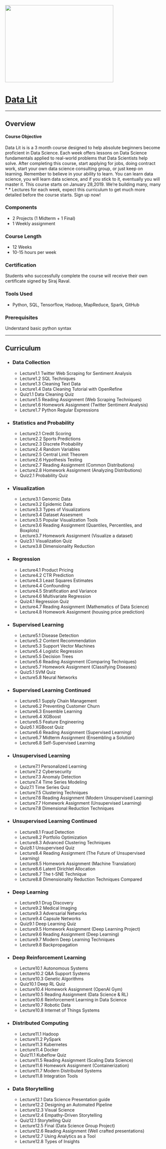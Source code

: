 <img src="https://raw.githubusercontent.com/dimitreOliveira/MachineLearning/master/Courses/Data%20Lit/Data%20lit.png" width="350" height="250">

# [Data Lit](https://www.theschool.ai/courses/data-lit/)

---

## Overview

#### Course Objective

Data Lit is is a 3 month course designed to help absolute beginners become proficient in Data Science. Each week offers lessons on Data Science fundamentals applied to real-world problems that Data Scientists help solve. After completing this course, start applying for jobs, doing contract work, start your own data science consulting group, or just keep on learning. Remember to believe in your ability to learn. You can learn data science, you will learn data science, and if you stick to it, eventually you will master it. This course starts on January 28,2019.  We’re building many, many *     * Lectures for each week, expect this curriculum to get much more detailed before the course starts. Sign up now! 

### Components
* 2 Projects (1 Midterm + 1 Final)
* 1 Weekly assignment

### Course Length
* 12 Weeks
* 10-15 hours per week

### Certification
Students who successfully complete the course will receive their own certificate signed by Siraj Raval.

### Tools Used
* Python, SQL, Tensorflow, Hadoop, MapReduce, Spark, GitHub

### Prerequisites 
Understand basic python syntax

---

## Curriculum

* ### Data Collection
    * Lecture1.1 Twitter Web Scraping for Sentiment Analysis
    * Lecture1.2 SQL Techniques
    * Lecture1.3 Cleaning Text Data
    * Lecture1.4 Data Cleaning Tutorial with OpenRefine
    * Quiz1.1 Data Cleaning Quiz
    * Lecture1.5 Reading Assignment (Web Scraping Techniques)
    * Lecture1.6 Homework Assignment (Twitter Sentiment Analysis)
    * Lecture1.7 Python Regular Expressions
    
* ### Statistics and Probability
    * Lecture2.1 Credit Scoring
    * Lecture2.2 Sports Predictions
    * Lecture2.3 Discrete Probability
    * Lecture2.4 Random Variables
    * Lecture2.5 Central Limit Theorem
    * Lecture2.6 Hypothesis Testing
    * Lecture2.7 Reading Assignment (Common Distributions)
    * Lecture2.8 Homework Assignment (Analyzing Distributions)
    * Quiz2.1 Probability Quiz

* ### Visualization
    * Lecture3.1 Genomic Data
    * Lecture3.2 Epidemic Data
    * Lecture3.3 Types of Visualizations
    * Lecture3.4 Dataset Assesment
    * Lecture3.5 Popular Visualization Tools
    * Lecture3.6 Reading Assignment (Quantiles, Percentiles, and Boxplots)
    * Lecture3.7 Homework Assignment (Visualize a dataset)
    * Quiz3.1 Visualization Quiz
    * Lecture3.8 Dimensionality Reduction

* ### Regression
    * Lecture4.1 Product Pricing
    * Lecture4.2 CTR Prediction
    * Lecture4.3 Least Squares Estimates
    * Lecture4.4 Confounding
    * Lecture4.5 Stratification and Variance
    * Lecture4.6 Multivariate Regression
    * Quiz4.1 Regression Quiz
    * Lecture4.7 Reading Assignment (Mathematics of Data Science)
    * Lecture4.8 Homework Assignment (housing price prediction)

* ### Supervised Learning
    * Lecture5.1 Disease Detection
    * Lecture5.2 Content Recommendation
    * Lecture5.3 Support Vector Machines
    * Lecture5.4 Logistic Regression
    * Lecture5.5 Decision Trees
    * Lecture5.6 Reading Assignment (Comparing Techniques)
    * Lecture5.7 Homework Assignment (Classifying Diseases)
    * Quiz5.1 SVM Quiz
    * Lecture5.8 Neural Networks
    
* ### Supervised Learning Continued
    * Lecture6.1 Supply Chain Management
    * Lecture6.2 Preventing Customer Churn
    * Lecture6.3 Ensemble Learning
    * Lecture6.4 XGBoost
    * Lecture6.5 Feature Engineering
    * Quiz6.1 XGBoost Quiz
    * Lecture6.6 Reading Assignment (Supervised Learning)
    * Lecture6.7 Midterm Assignment (Ensembling a Solution)
    * Lecture6.8 Self-Supervised Learning

* ### Unsupervised Learning
    * Lecture7.1 Personalized Learning
    * Lecture7.2 Cybersecurity
    * Lecture7.3 Anomaly Detection
    * Lecture7.4 Time Series Modeling
    * Quiz7.1 Time Series Quiz
    * Lecture7.5 Clustering Techniques
    * Lecture7.6 Reading Assignment (Modern Unsupervised Learning)
    * Lecture7.7 Homework Assignment (Unsupervised Learning)
    * Lecture7.8 Dimensional Reduction Techniques

* ### Unsupervised Learning Continued
    * Lecture8.1 Fraud Detection
    * Lecture8.2 Portfolio Optimization
    * Lecture8.3 Advanced Clustering Techniques
    * Quiz8.1 Unsupervised Quiz
    * Lecture8.4 Reading Assignment (The Future of Unsupervised Learning)
    * Lecture8.5 Homework Assignment (Machine Translation)
    * Lecture8.6 Latent Dirichlet Allocation
    * Lecture8.7 The t-SNE Technique
    * Lecture8.8 Dimensionality Reduction Techniques Compared

* ### Deep Learning
    * Lecture9.1 Drug Discovery
    * Lecture9.2 Medical Imaging
    * Lecture9.3 Adversarial Networks
    * Lecture9.4 Capsule Networks
    * Quiz9.1 Deep Learning Quiz
    * Lecture9.5 Homework Assignment (Deep Learning Project)
    * Lecture9.6 Reading Assignment (Deep Learning)
    * Lecture9.7 Modern Deep Learning Techniques
    * Lecture9.8 Backpropagation

* ### Deep Reinforcement Learning
    * Lecture10.1 Autonomous Systems
    * Lecture10.2 Q&A Support Systems
    * Lecture10.3 Genetic Algorithms
    * Quiz10.1 Deep RL Quiz
    * Lecture10.4 Homework Assignment (OpenAI Gym)
    * Lecture10.5 Reading Assignment (Data Science & RL)
    * Lecture10.6 Reinforcement Learning in Data Science
    * Lecture10.7 Robotic Data
    * Lecture10.8 Internet of Things Systems

* ### Distributed Computing
    * Lecture11.1 Hadoop
    * Lecture11.2 PySpark
    * Lecture11.3 Kubernetes
    * Lecture11.4 Docker
    * Quiz11.1 Kubeflow Quiz
    * Lecture11.5 Reading Assignment (Scaling Data Science)
    * Lecture11.6 Homework Assignment (Containerization)
    * Lecture11.7 Modern Distributed Systems
    * Lecture11.8 Integration Tools

* ### Data Storytelling
    * Lecture12.1 Data Science Presentation guide
    * Lecture12.2 Designing an Automated Pipeline
    * Lecture12.3 Visual Science
    * Lecture12.4 Empathy-Driven Storytelling
    * Quiz12.1 Storytelling Quiz
    * Lecture12.5 Final (Data Science Group Project)
    * Lecture12.6 Reading Assignment (Well crafted presentations)
    * Lecture12.7 Using Analytics as a Tool
    * Lecture12.8 Types of Insights